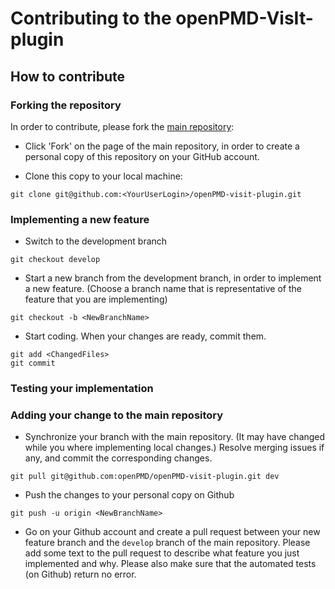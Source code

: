 # Contributing to the openPMD-VisIt-plugin

## How to contribute

### Forking the repository

In order to contribute, please fork the [main repository](https://github.com/openPMD/openPMD-visit-plugin):

- Click 'Fork' on the page of the main repository, in order to create a personal copy of this repository on your GitHub account.

- Clone this copy to your local machine:
```
git clone git@github.com:<YourUserLogin>/openPMD-visit-plugin.git
```

### Implementing a new feature

- Switch to the development branch
```
git checkout develop
```

- Start a new branch from the development branch, in order to implement a new feature. (Choose a branch name that is representative of the feature that you are implementing)
```
git checkout -b <NewBranchName>
```

- Start coding. When your changes are ready, commit them.
```
git add <ChangedFiles>
git commit
```

### Testing your implementation

### Adding your change to the main repository

- Synchronize your branch with the main repository. (It may have changed while you where implementing local changes.) Resolve merging issues if any, and commit the corresponding changes.
```
git pull git@github.com:openPMD/openPMD-visit-plugin.git dev
```

- Push the changes to your personal copy on Github
```
git push -u origin <NewBranchName>
```

- Go on your Github account and create a pull request between your new feature branch and the `develop` branch of the main repository. Please add some text to the pull request to describe what feature you just implemented and why. Please also make sure that the automated tests (on Github) return no error.
